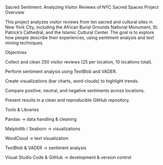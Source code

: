 Sacred Sentiment: Analyzing Visitor Reviews of NYC Sacred Spaces
Project Overview

This project analyzes visitor reviews from ten sacred and cultural sites in New York City, including the African Burial Grounds National Monument, St. Patrick’s Cathedral, and the Islamic Cultural Center.
The goal is to explore how people describe their experiences, using sentiment analysis and text mining techniques.

Objectives

Collect and clean 250 visitor reviews (25 per location, 10 locations total).

Perform sentiment analysis using TextBlob and VADER.

Create visualizations (bar charts, word clouds) to highlight trends.

Compare positive, neutral, and negative sentiments across locations.

Present results in a clean and reproducible GitHub repository.

Tools & Libraries

Pandas → data handling & cleaning

Matplotlib / Seaborn → visualizations

WordCloud → text visualization

TextBlob & VADER → sentiment analysis

Visual Studio Code & GitHub → development & version control
